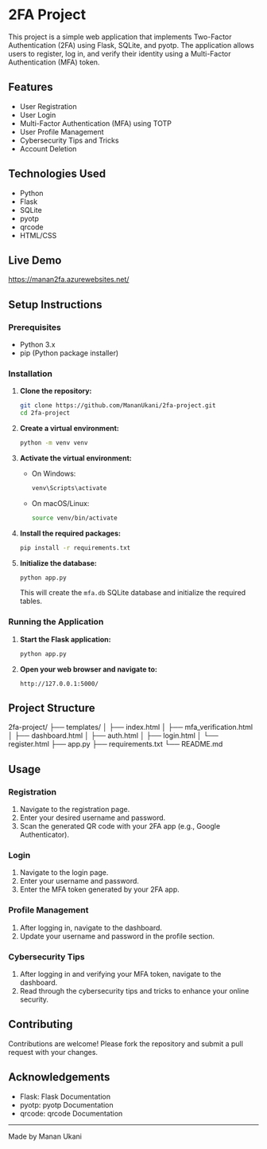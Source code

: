 # 2FA Project

This project is a simple web application that implements Two-Factor Authentication (2FA) using Flask, SQLite, and pyotp. The application allows users to register, log in, and verify their identity using a Multi-Factor Authentication (MFA) token.

## Features

- User Registration
- User Login
- Multi-Factor Authentication (MFA) using TOTP
- User Profile Management
- Cybersecurity Tips and Tricks
- Account Deletion

## Technologies Used

- Python
- Flask
- SQLite
- pyotp
- qrcode
- HTML/CSS

## Live Demo

https://manan2fa.azurewebsites.net/

## Setup Instructions

### Prerequisites

- Python 3.x
- pip (Python package installer)

### Installation

1. **Clone the repository:**

    ```bash
    git clone https://github.com/MananUkani/2fa-project.git
    cd 2fa-project
    ```

2. **Create a virtual environment:**

    ```bash
    python -m venv venv
    ```

3. **Activate the virtual environment:**

    - On Windows:

        ```bash
        venv\Scripts\activate
        ```

    - On macOS/Linux:

        ```bash
        source venv/bin/activate
        ```

4. **Install the required packages:**

    ```bash
    pip install -r requirements.txt
    ```

5. **Initialize the database:**

    ```bash
    python app.py
    ```

    This will create the `mfa.db` SQLite database and initialize the required tables.

### Running the Application

1. **Start the Flask application:**

    ```bash
    python app.py
    ```

2. **Open your web browser and navigate to:**

    ```
    http://127.0.0.1:5000/
    ```

## Project Structure

2fa-project/
├── templates/
│   ├── index.html
│   ├── mfa_verification.html
│   ├── dashboard.html
│   ├── auth.html
│   ├── login.html
│   └── register.html
├── app.py
├── requirements.txt
└── README.md



## Usage

### Registration

1. Navigate to the registration page.
2. Enter your desired username and password.
3. Scan the generated QR code with your 2FA app (e.g., Google Authenticator).

### Login

1. Navigate to the login page.
2. Enter your username and password.
3. Enter the MFA token generated by your 2FA app.

### Profile Management

1. After logging in, navigate to the dashboard.
2. Update your username and password in the profile section.

### Cybersecurity Tips

1. After logging in and verifying your MFA token, navigate to the dashboard.
2. Read through the cybersecurity tips and tricks to enhance your online security.

## Contributing

Contributions are welcome! Please fork the repository and submit a pull request with your changes.

## Acknowledgements

- Flask: Flask Documentation
- pyotp: pyotp Documentation
- qrcode: qrcode Documentation

---

Made by Manan Ukani

